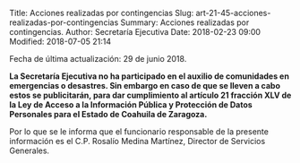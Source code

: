 Title: Acciones realizadas por contingencias
Slug: art-21-45-acciones-realizadas-por-contingencias
Summary: Acciones realizadas por contingencias.
Author: Secretaría Ejecutiva
Date: 2018-02-23 09:00
Modified: 2018-07-05 21:14


Fecha de última actualización: 29 de junio 2018.

**La Secretaría Ejecutiva no ha participado en el auxilio de comunidades
en emergencias o desastres. Sin embargo en caso de que se lleven a cabo
estos se publicitarán, para dar cumplimiento al artículo 21 fracción
XLV de la Ley de Acceso a la Información Pública y Protección de Datos
Personales para el Estado de Coahuila de Zaragoza.**

Por lo que se le informa que el funcionario responsable de la presente
información es el C.P. Rosalío Medina Martínez, Director de Servicios
Generales.
